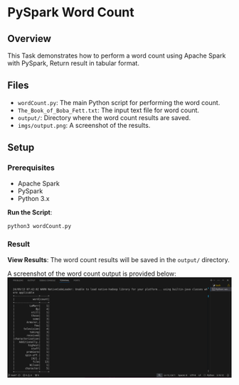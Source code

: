 # PySpark Word Count
## Overview

This Task demonstrates how to perform a word count using Apache Spark with PySpark, Return result in tabular format.

## Files

- `wordCount.py`: The main Python script for performing the word count.
- `The_Book_of_Boba_Fett.txt`: The input text file for word count.
- `output/`: Directory where the word count results are saved.
- `imgs/output.png`: A screenshot of the results.

## Setup

### Prerequisites

- Apache Spark
- PySpark
- Python 3.x



**Run the Script**:

   ```sh
   python3 wordCount.py
   ```
### Result 
**View Results**: The word count results will be saved in the `output/` directory. 

A screenshot of the word count output is provided below:
![alt text](imgs/output.png)
